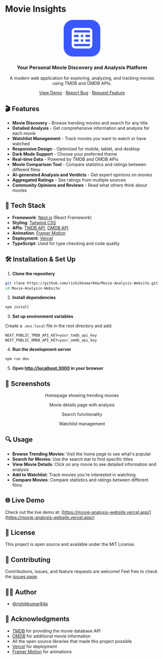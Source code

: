 # Movie Insights

<div align="center">
  <img src="public/favicon.svg" alt="Movie Insights Logo" width="120" />
  <h3>Your Personal Movie Discovery and Analysis Platform</h3>
  <p>A modern web application for exploring, analyzing, and tracking movies using TMDB and OMDB APIs.</p>
  
  <p>
    <a href="https://movie-analysis-website.vercel.app/">View Demo</a> · 
    <a href="https://github.com/rishikkumar84a/Movie-Analysis-Website/issues">Report Bug</a> · 
    <a href="https://github.com/rishikkumar84a/Movie-Analysis-Website/issues">Request Feature</a>
  </p>
</div>

## 🎬 Features

- **Movie Discovery** - Browse trending movies and search for any title
- **Detailed Analysis** - Get comprehensive information and analysis for each movie
- **Watchlist Management** - Track movies you want to watch or have watched
- **Responsive Design** - Optimized for mobile, tablet, and desktop
- **Dark Mode Support** - Choose your preferred theme
- **Real-time Data** - Powered by TMDB and OMDB APIs
- **Movie Comparison Tool** - Compare statistics and ratings between different films
- **AI-generated Analysis and Verdicts** - Get expert opinions on movies
- **Aggregated Ratings** - See ratings from multiple sources
- **Community Opinions and Reviews** - Read what others think about movies

## 🚀 Tech Stack

- **Framework**: [Next.js](https://nextjs.org/) (React Framework)
- **Styling**: [Tailwind CSS](https://tailwindcss.com/)
- **APIs**: [TMDB API](https://www.themoviedb.org/documentation/api), [OMDB API](https://www.omdbapi.com/)
- **Animation**: [Framer Motion](https://www.framer.com/motion/)
- **Deployment**: [Vercel](https://vercel.com/)
- **TypeScript**: Used for type checking and code quality

## 🛠️ Installation & Set Up

1. **Clone the repository**

```bash
git clone https://github.com/rishikkumar84a/Movie-Analysis-Website.git
cd Movie-Analysis-Website
```

2. **Install dependencies**

```bash
npm install
```

3. **Set up environment variables**

Create a `.env.local` file in the root directory and add:

```env
NEXT_PUBLIC_TMDB_API_KEY=your_tmdb_api_key
NEXT_PUBLIC_OMDB_API_KEY=your_omdb_api_key
```

4. **Run the development server**

```bash
npm run dev
```

5. **Open [http://localhost:3000](http://localhost:3000) in your browser**

## 📱 Screenshots

<div align="center">
  <p>Homepage showing trending movies</p>
  <p>Movie details page with analysis</p>
  <p>Search functionality</p>
  <p>Watchlist management</p>
</div>

## 🔍 Usage

- **Browse Trending Movies**: Visit the home page to see what's popular
- **Search for Movies**: Use the search bar to find specific titles
- **View Movie Details**: Click on any movie to see detailed information and analysis
- **Add to Watchlist**: Track movies you're interested in watching
- **Compare Movies**: Compare statistics and ratings between different films

## 🌐 Live Demo

Check out the live demo at: [https://movie-analysis-website.vercel.app/](https://movie-analysis-website.vercel.app/)

## 📝 License

This project is open source and available under the MIT License.

## 🤝 Contributing

Contributions, issues, and feature requests are welcome! Feel free to check the [issues page](https://github.com/rishikkumar84a/Movie-Analysis-Website/issues).

## 👨‍💻 Author

- [@rishikkumar84a](https://github.com/rishikkumar84a)

## 🙏 Acknowledgments

- [TMDB](https://www.themoviedb.org/) for providing the movie database API
- [OMDB](https://www.omdbapi.com/) for additional movie information
- All the open source libraries that made this project possible
- [Vercel](https://vercel.com/) for deployment
- [Framer Motion](https://www.framer.com/motion/) for animations
